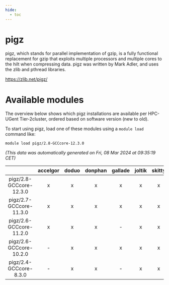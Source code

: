 ```yaml
---
hide:
  - toc
---
```


pigz
====


pigz, which stands for parallel implementation of gzip, is a fully functional replacement for gzip that exploits multiple processors and multiple cores to the hilt when compressing data. pigz was written by Mark Adler, and uses the zlib and pthread libraries.

https://zlib.net/pigz/
# Available modules


The overview below shows which pigz installations are available per HPC-UGent Tier-2cluster, ordered based on software version (new to old).

To start using pigz, load one of these modules using a `module load` command like:

```shell
module load pigz/2.8-GCCcore-12.3.0
```

*(This data was automatically generated on Fri, 08 Mar 2024 at 09:35:19 CET)*  

| |accelgor|doduo|donphan|gallade|joltik|skitty|
| :---: | :---: | :---: | :---: | :---: | :---: | :---: |
|pigz/2.8-GCCcore-12.3.0|x|x|x|x|x|x|
|pigz/2.7-GCCcore-11.3.0|x|x|x|x|x|x|
|pigz/2.6-GCCcore-11.2.0|x|x|x|-|x|x|
|pigz/2.6-GCCcore-10.2.0|-|x|x|x|x|x|
|pigz/2.4-GCCcore-8.3.0|-|x|x|-|x|x|

